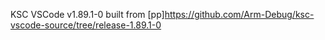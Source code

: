 KSC VSCode v1.89.1-0 built from [pp]https://github.com/Arm-Debug/ksc-vscode-source/tree/release-1.89.1-0
